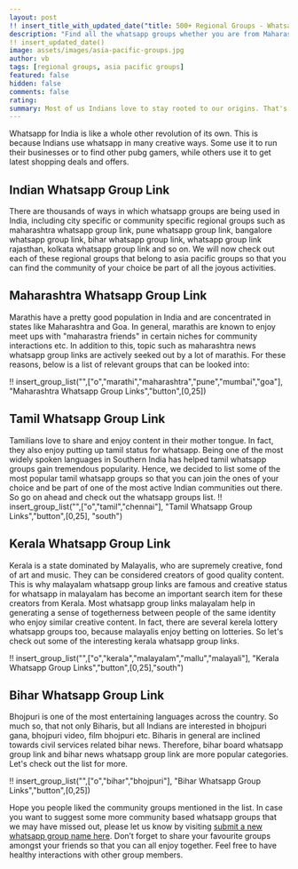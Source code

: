 ```yaml
---
layout: post
!! insert_title_with_updated_date("title: 500+ Regional Groups - Whatsapp for India") !!
description: "Find all the whatsapp groups whether you are from Maharashtra, Bihar, Rajasthan or Kerala. We have list of all the regional groups so that you can find the ones relevant to you."
!! insert_updated_date()
image: assets/images/asia-pacific-groups.jpg
author: vb 
tags: [regional groups, asia pacific groups]
featured: false
hidden: false
comments: false 
rating: 
summary: Most of us Indians love to stay rooted to our origins. That's why we are keen on building relationships with people who live close to us, belong to the same community or speak the same language. It gives us a sense of belonging and happiness, especially during the festive seasons when communities get together and celebrate with lots of food, sweets and more. It represents moments of true joy and celebration and helps us feel part of a larger family or ecosystem. To help find the people belonging to the same community or location, there are several regional groups that come under asia pacific groups, catering primarily to this need that we as Indians feel. So let's move ahead and check out the different Indian whatsapp group links that are out there and run by some of our own people. 
---
```


Whatsapp for India is like a whole other revolution of its own. This is because Indians use whatsapp in many creative ways. Some use it to run their businesses or to find other pubg gamers, while others use it to get latest shopping deals and offers.

## Indian Whatsapp Group Link

There are thousands of ways in which whatsapp groups are being used in India, including city specific or community specific regional groups such as maharashtra whatsapp group link, pune whatsapp group link, bangalore whatsapp group link, bihar whatsapp group link, whatsapp group link rajasthan, kolkata whatsapp group link and so on. We will now check out each of these regional groups that belong to asia pacific groups so that you can find the community of your choice be part of all the joyous activities. 

## Maharashtra Whatsapp Group Link

Marathis have a pretty good population in India and are concentrated in states like Maharashtra and Goa. In general, marathis are known to enjoy meet ups with "maharastra friends" in certain niches for community interactions etc. In addition to this, topic such as  maharashtra news whatsapp group links are actively seeked out by a lot of marathis. For these reasons, below is a list of relevant groups that can be looked into:

!! insert_group_list("",["o","marathi","maharashtra","pune","mumbai","goa"], "Maharashtra Whatsapp Group Links","button",[0,25])

## Tamil Whatsapp Group Link

Tamilians love to share and enjoy content in their mother tongue. In fact, they also enjoy putting up tamil status for whatsapp. Being one of the most widely spoken languages in Southern India has helped tamil whatsapp groups gain tremendous popularity. Hence, we decided to list some of the most popular tamil whatsapp groups so that you can join the ones of your choice and be part of one of the most active Indian communities out there. So go on ahead and check out the whatsapp groups list. 
!! insert_group_list("",["o","tamil","chennai"], "Tamil Whatsapp Group Links","button",[0,25], "south")

## Kerala Whatsapp Group Link 

Kerala is a state dominated by Malayalis, who are supremely creative, fond of art and music. They can be considered creators of good quality content. This is why malayalam whatsapp group links are famous and creative status for whatsapp in malayalam has become an important search item for these creators from Kerala. Most whatsapp group links malayalam  help in generating a sense of togetherness between people of the same identity who enjoy similar creative content. In fact, there are several kerela lottery whatsapp groups too, because malayalis enjoy betting on lotteries. So let's check out some of the interesting kerala whatsapp group links.

!! insert_group_list("",["o","kerala","malayalam","mallu","malayali"], "Kerala Whatsapp Group Links","button",[0,25],"south")

## Bihar Whatsapp Group Link

Bhojpuri is one of the most entertaining languages across the country. So much so, that not only Biharis, but all Indians are interested in bhojpuri gana, bhojpuri video, film bhojpuri etc. Biharis in general are inclined towards civil services related bihar news. Therefore, bihar board whatsapp group link and bihar news whatsapp group link are more popular categories. Let's check out the list for more. 


!! insert_group_list("",["o","bihar","bhojpuri"], "Bihar Whatsapp Group Links","button",[0,25])

Hope you people liked the community groups mentioned in the list. In case you want to suggest some more community based whatsapp groups that we may have missed out, please let us know by visiting <a href="{{ site.baseurl}}/submit-whatsapp-group">submit a new whatsapp group name here</a>.  Don’t forget to share your favourite groups amongst your friends so that you can all enjoy together. Feel free to have healthy interactions with other group members.

<br/>
